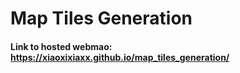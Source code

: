 # Map Tiles Generation
#### Link to hosted webmao: https://xiaoxixiaxx.github.io/map_tiles_generation/
